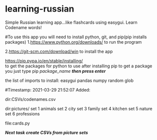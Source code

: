 # learning-russian
Simple Russian learning app...like flashcards using easygui. Learn Codename words!

#To use this app you will need to install python, git, and pip(pip installs packages)
1.https://www.python.org/downloads/
to run the program

2.https://git-scm.com/download/win
to install the app

https://pip.pypa.io/en/stable/installing/    
to get the packages for python to use
after installing pip to get a package you just type 
pip *package_name*    ***then press enter***

the list of imports to install:
easygui 
pandas
numpy
random
glob

#Timestamp: 2021-03-29 21:52:07 
Added: 

dir:CSVs/codenames.csv 

dir:pictures/
     set 1	animals
     set 2	city
     set 3	family
     set 4	kitchen
     set 5	nature
     set 6	professions

file:cards.py

***Next task create CSVs from picture sets***
